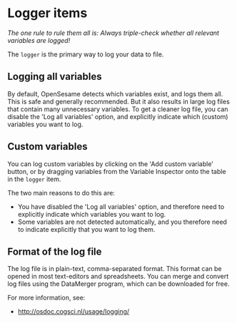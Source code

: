 # Logger items

*The one rule to rule them all is: Always triple-check whether all relevant variables are logged!*

The `logger` is the primary way to log your data to file.

## Logging all variables

By default, OpenSesame detects which variables exist, and logs them all. This is safe and generally recommended. But it also results in large log files that contain many unnecessary variables. To get a cleaner log file, you can disable the 'Log all variables' option, and explicitly indicate which (custom) variables you want to log.

## Custom variables

You can log custom variables by clicking on the 'Add custom variable' button, or by dragging variables from the Variable Inspector onto the table in the `logger` item.

The two main reasons to do this are:

- You have disabled the 'Log all variables' option, and therefore need to explicitly indicate which variables you want to log.
- Some variables are not detected automatically, and you therefore need to indicate explicitly that you want to log them.

## Format of the log file

The log file is in plain-text, comma-separated format. This format can be opened in most text-editors and spreadsheets. You can merge and convert log files using the DataMerger program, which can be downloaded for free.

For more information, see:

- <http://osdoc.cogsci.nl/usage/logging/>
